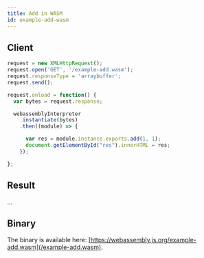```yaml
---
title: Add in WASM
id: example-add-wasm
---
```


## Client

<div id="exec">

```js
request = new XMLHttpRequest();
request.open('GET', '/example-add.wasm');
request.responseType = 'arraybuffer';
request.send();

request.onload = function() {
  var bytes = request.response;

  webassemblyInterpreter
    .instantiate(bytes)
    .then((module) => {

      var res = module.instance.exports.add(1, 1);
      document.getElementById("res").innerHTML = res;
    });

};
```

</div>

## Result

<div id="res">...</div>

## Binary

The binary is available here: [https://webassembly.js.org/example-add.wasm](/example-add.wasm).

<script src="https://bundle.run/webassemblyjs@1.0.0-y.7"></script>
<script src="/example-exec.js"></script>
